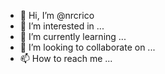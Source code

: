 - 👋 Hi, I’m @nrcrico
- 👀 I’m interested in ...
- 🌱 I’m currently learning ...
- 💞️ I’m looking to collaborate on ...
- 📫 How to reach me ...

<!---
nrcrico/nrcrico is a ✨ special ✨ repository because its `README.md` (this file) appears on your GitHub profile.
You can click the Preview link to take a look at your changes.
--->
